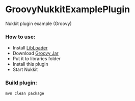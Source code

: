 # GroovyNukkitExamplePlugin
Nukkit plugin example (Groovy)

### How to use:
- Install [LibLoader](https://github.com/MPEServer/LibLoader)
- Download [Groovy Jar](https://mvnrepository.com/artifact/org.codehaus.groovy/groovy-all)
- Put it to libraries folder
- Install this plugin
- Start Nukkit


### Build plugin:
```
mvn clean package
```